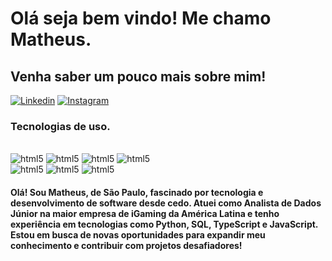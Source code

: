 
# Olá seja bem vindo! Me chamo Matheus.
## Venha saber um pouco mais sobre mim!

[![Linkedin](https://img.shields.io/badge/LinkedIn-0077B5?style=for-the-badge&logo=linkedin&logoColor=white)](https://www.linkedin.com/in/matheus-oliveira-5779721a6/)
[![Instagram](https://img.shields.io/badge/Instagram-E4405F?style=for-the-badge&logo=instagram&logoColor=white)](https://www.instagram.com/math_szx/)   

### Tecnologias de uso.
<div style="display: inline_block"><br/>
    <img alt="html5" src="https://img.shields.io/badge/HTML5-E34F26?style=for-the-badge&logo=html5&logoColor=white" />
    <img alt="html5" src="https://img.shields.io/badge/CSS3-1572B6?style=for-the-badge&logo=css3&logoColor=white" />
    <img alt="html5" src="https://img.shields.io/badge/Python-14354C?style=for-the-badge&logo=python&logoColor=white" />
    <img alt="html5" src="https://img.shields.io/badge/TypeScript-007ACC?style=for-the-badge&logo=typescript&logoColor=white" /> <br> 
    <img alt="html5" src="https://img.shields.io/badge/Django-092E20?style=for-the-badge&logo=django&logoColor=white" />
    <img alt="html5" src="https://img.shields.io/badge/MySQL-00000F?style=for-the-badge&logo=mysql&logoColor=white" />
    <img alt="html5" src="https://img.shields.io/badge/JavaScript-323330?style=for-the-badge&logo=javascript&logoColor=F7DF1E" />
</div>

#### Olá! Sou Matheus, de São Paulo, fascinado por tecnologia e desenvolvimento de software desde cedo. Atuei como Analista de Dados Júnior na maior empresa de iGaming da América Latina e tenho experiência em tecnologias como Python, SQL, TypeScript e JavaScript. Estou em busca de novas oportunidades para expandir meu conhecimento e contribuir com projetos desafiadores!
